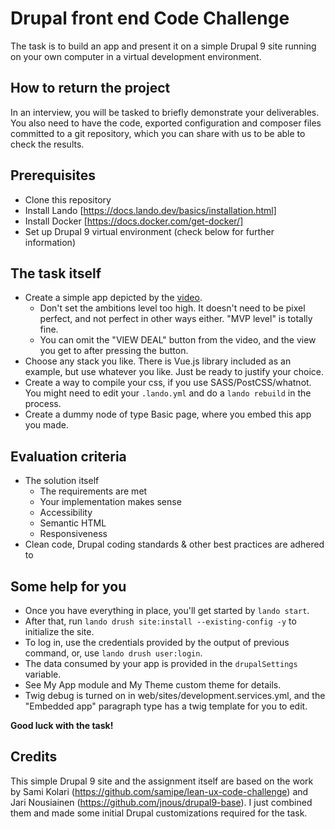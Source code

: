 # Drupal front end Code Challenge
The task is to build an app and present it on a simple Drupal 9 site running on
your own computer in a virtual development environment.

## How to return the project
In an interview, you will be tasked to briefly demonstrate your deliverables.
You also need to have the code, exported configuration and composer files committed to a
git repository, which you can share with us to be able to check the results.

## Prerequisites
* Clone this repository
* Install Lando [https://docs.lando.dev/basics/installation.html]
* Install Docker [https://docs.docker.com/get-docker/]
* Set up Drupal 9 virtual environment (check below for further information)

## The task itself
* Create a simple app depicted by the [video](Lean_UX_recruitment_task_demo.mov).
  * Don't set the ambitions level too high. It doesn't need to be pixel perfect, and not perfect
    in other ways either. "MVP level" is totally fine.
  * You can omit the "VIEW DEAL" button from the video, and the view you get to after
    pressing the button.
* Choose any stack you like. There is Vue.js library included as an example, but use whatever
  you like. Just be ready to justify your choice.
* Create a way to compile your css, if you use SASS/PostCSS/whatnot.
  You might need to edit your `.lando.yml` and do a `lando rebuild` in the process.
* Create a dummy node of type Basic page, where you embed this app you made.

## Evaluation criteria

* The solution itself
  * The requirements are met
  * Your implementation makes sense
  * Accessibility
  * Semantic HTML
  * Responsiveness
* Clean code, Drupal coding standards & other best practices are adhered to

## Some help for you
* Once you have everything in place, you'll get started by `lando start`.
* After that, run `lando drush site:install --existing-config -y` to initialize the site.
* To log in, use the credentials provided by the output of previous command, or,
  use `lando drush user:login`.
* The data consumed by your app is provided in the `drupalSettings` variable.
* See My App module and My Theme custom theme for details.
* Twig debug is turned on in web/sites/development.services.yml, and the "Embedded app"
  paragraph type has a twig template for you to edit.

**Good luck with the task!**

## Credits

This simple Drupal 9 site and the assignment itself are based on the work by Sami Kolari
(https://github.com/samipe/lean-ux-code-challenge) and Jari Nousiainen
(https://github.com/jnous/drupal9-base). I just combined them and made some initial Drupal
customizations required for the task.
